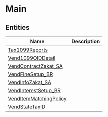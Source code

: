 
# Main


## Entities

|Name|Description|
|---|---|
|[Tax1099Reports](Tax1099Reports.cdm.json)||
|[Vend1099OIDDetail](Vend1099OIDDetail.cdm.json)||
|[VendContractZakat_SA](VendContractZakat_SA.cdm.json)||
|[VendFineSetup_BR](VendFineSetup_BR.cdm.json)||
|[VendInfoZakat_SA](VendInfoZakat_SA.cdm.json)||
|[VendInterestSetup_BR](VendInterestSetup_BR.cdm.json)||
|[VendItemMatchingPolicy](VendItemMatchingPolicy.cdm.json)||
|[VendStateTaxID](VendStateTaxID.cdm.json)||
